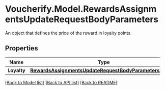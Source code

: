 # Voucherify.Model.RewardsAssignmentsUpdateRequestBodyParameters
An object that defines the price of the reward in loyalty points.

## Properties

Name | Type | Description | Notes
------------ | ------------- | ------------- | -------------
**Loyalty** | [**RewardsAssignmentsUpdateRequestBodyParametersLoyalty**](RewardsAssignmentsUpdateRequestBodyParametersLoyalty.md) |  | [optional] 

[[Back to Model list]](../README.md#documentation-for-models) [[Back to API list]](../README.md#documentation-for-api-endpoints) [[Back to README]](../README.md)


